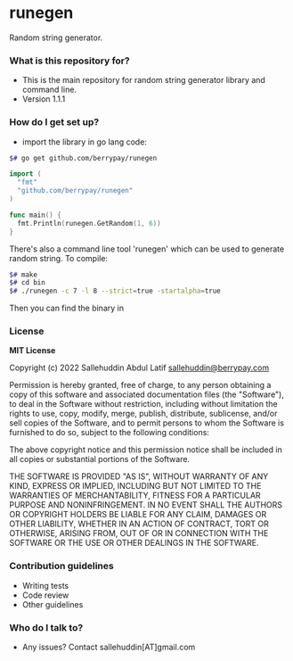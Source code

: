 # runegen #

Random string generator.

### What is this repository for? ###

* This is the main repository for random string generator library and command line.
* Version 1.1.1

### How do I get set up? ###

* import the library in go lang code:
  
```bash
$# go get github.com/berrypay/runegen
```

```go
import (
  "fmt"
  "github.com/berrypay/runegen"
)

func main() {
  fmt.Println(runegen.GetRandom(1, 6))
}
```

There's also a command line tool 'runegen' which can be used to generate random string. To compile:

```bash
$# make
$# cd bin
$# ./runegen -c 7 -l 8 --strict=true -startalpha=true

```
Then you can find the binary in 

### License ###

**MIT License**

Copyright (c) 2022 Sallehuddin Abdul Latif <sallehuddin@berrypay.com>

Permission is hereby granted, free of charge, to any person obtaining
a copy of this software and associated documentation files (the
"Software"), to deal in the Software without restriction, including
without limitation the rights to use, copy, modify, merge, publish,
distribute, sublicense, and/or sell copies of the Software, and to
permit persons to whom the Software is furnished to do so, subject to
the following conditions:

The above copyright notice and this permission notice shall be
included in all copies or substantial portions of the Software.

THE SOFTWARE IS PROVIDED "AS IS", WITHOUT WARRANTY OF ANY KIND,
EXPRESS OR IMPLIED, INCLUDING BUT NOT LIMITED TO THE WARRANTIES OF
MERCHANTABILITY, FITNESS FOR A PARTICULAR PURPOSE AND
NONINFRINGEMENT. IN NO EVENT SHALL THE AUTHORS OR COPYRIGHT HOLDERS BE
LIABLE FOR ANY CLAIM, DAMAGES OR OTHER LIABILITY, WHETHER IN AN ACTION
OF CONTRACT, TORT OR OTHERWISE, ARISING FROM, OUT OF OR IN CONNECTION
WITH THE SOFTWARE OR THE USE OR OTHER DEALINGS IN THE SOFTWARE.

### Contribution guidelines ###

* Writing tests
* Code review
* Other guidelines

### Who do I talk to? ###

* Any issues? Contact sallehuddin[AT]gmail.com
